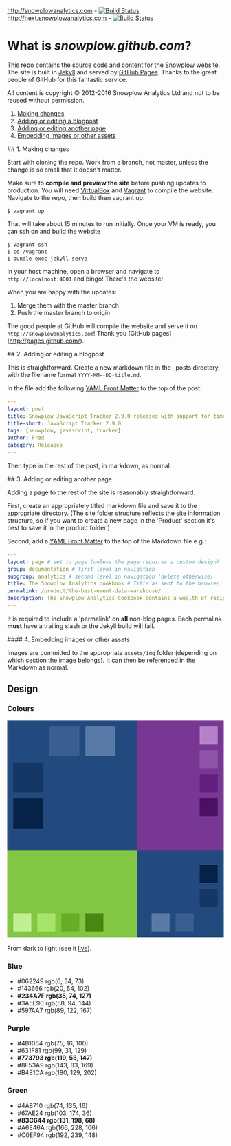 http://snowplowanalytics.com - [![Build Status][travis-image-master]][travis] 
http://next.snowplowanalytics.com - [![Build Status][travis-image-develop]][travis]

# What is *snowplow.github.com*?

This repo contains the source code and content for the [Snowplow](http://snowplowanalytics.com) website. The site is built in [Jekyll](https://github.com/mojombo/jekyll) and served by [GitHub Pages](http://pages.github.com/). Thanks to the great people of GitHub for this fantastic service.

All content is copyright © 2012-2016 Snowplow Analytics Ltd and not to be reused without permission.

1. [Making changes](#1)
2. [Adding or editing a blogpost](#2)
3. [Adding or editing another page](#3)
4. [Embedding images or other assets](#4)

<a name="1" />
## 1. Making changes

Start with cloning the repo. Work from a branch, not master, unless the change is so small that it doesn't matter.

Make sure to **compile and preview the site** before pushing updates to production. You will need [VirtualBox](https://www.virtualbox.org/wiki/Downloads) and [Vagrant](https://www.vagrantup.com/) to compile the website. Navigate to the repo, then build then vagrant up:

	$ vagrant up

That will take about 15 minutes to run initially. Once your VM is ready, you can ssh on and build the website

	$ vagrant ssh
	$ cd /vagrant
	$ bundle exec jekyll serve

In your host machine, open a browser and navigate to `http://localhost:4001` and bingo! There's the website!

When you are happy with the updates:

1. Merge them with the master branch
2. Push the master branch to origin

The good people at GitHub will compile the website and serve it on `http://snowplowanalytics.com`! Thank you [GitHub pages] (http://pages.github.com/).

<a name="2" />
## 2. Adding or editing a blogpost

This is straightforward. Create a new markdown file in the _posts directory, with the filename format `YYYY-MM--DD-title.md`.

In the file add the following [YAML Front Matter](https://github.com/mojombo/jekyll/wiki/YAML-Front-Matter) to the top of the post:

```yaml
---
layout: post
title: Snowplow JavaScript Tracker 2.9.0 released with support for time travel
title-short: JavaScript Tracker 2.9.0
tags: [snowplow, javascript, tracker]
author: Fred
category: Releases
---
```

Then type in the rest of the post, in markdown, as normal.

<a name="3" />
## 3. Adding or editing another page

Adding a page to the rest of the site is reasonably straightforward.

First, create an appropriately titled markdown file and save it to the appropriate directory. (The site folder structure reflects the site information structure, so if you want to create a new page in the 'Product' section it's best to save it in the product folder.)

Second, add a [YAML Front Matter](https://github.com/mojombo/jekyll/wiki/YAML-Front-Matter) to the top of the Markdown file e.g.:

```yaml
---
layout: page # set to page (unless the page requires a custom design)
group: documentation # first level in navigation
subgroup: analytics # second level in navigation (delete otherwise)
title: The Snowplow Analytics cookbook # Title as sent to the browser
permalink: /product/the-best-event-data-warehouse/
description: The Snowplow Analytics Cookbook contains a wealth of recipes for using Snowplow data to answer your business questions. # Description as passed to Google
---
```

It is required to include a 'permalink' on **all** non-blog pages. Each permalink **must** have a trailing slash or the Jekyll build will fail.

<a name="4" />
#### 4. Embedding images or other assets

Images are committed to the appropriate `assets/img` folder (depending on which section the image belongs). It can then be referenced in the Markdown as normal.

## Design

### Colours

![colours][colours]

From dark to light (see it [live](http://paletton.com/#uid=53E161kpnocgvvWkYrusajwy2dZkl3rFccH9h3vPpjogsdiWkl3rFccH9h3vPpjogsdiW)).

### Blue

- #062249 rgb(6, 34, 73)
- #143666 rgb(20, 54, 102)
- **#234A7F rgb(35, 74, 127)**
- #3A5E90 rgb(58, 94, 144)
- #597AA7 rgb(89, 122, 167)

### Purple

- #4B1064 rgb(75, 16, 100)
- #631F81 rgb(99, 31, 129)
- **#773793 rgb(119, 55, 147)**
- #8F53A9 rgb(143, 83, 169)
- #B481CA rgb(180, 129, 202)

### Green

- #4A8710 rgb(74, 135, 16)
- #67AE24 rgb(103, 174, 36)
- **#83C644 rgb(131, 198, 68)**
- #A6E46A rgb(166, 228, 106)
- #C0EF94 rgb(192, 239, 148)

[colours]: /assets/img/readme/colours.png

[travis]: https://travis-ci.org/snowplow/snowplow.github.com
[travis-image-master]: https://travis-ci.org/snowplow/snowplow.github.com.svg?branch=master
[travis-image-develop]: https://travis-ci.org/snowplow/snowplow.github.com.svg?branch=develop
